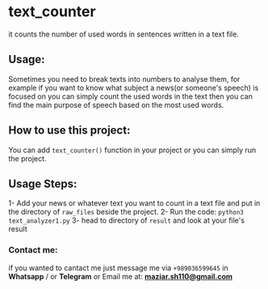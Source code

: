 # text_counter
it counts the number of used words in sentences written in a text file.
## Usage:
Sometimes you need to break texts into numbers to analyse them, for example if you want to know what subject a news(or someone's speech) is focused on  you can simply count the used words in the text then you can find the main purpose of speech based on the most used words.

## How to use this project:
You can add `text_counter()` function in your project or you can simply run the project.
## Usage Steps:
1- Add your news or whatever text you want to count in a text file and put in the directory of `raw_files` beside the project.
2- Run the code: `python3 text_analyzer1.py`
3- head to directory of `result` and look at your file's result

### Contact me:
if you wanted to cantact me just message me via `+989036599645` in **Whatsapp** / or **Telegram** or Email me at: **maziar.sh110@gmail.com**
